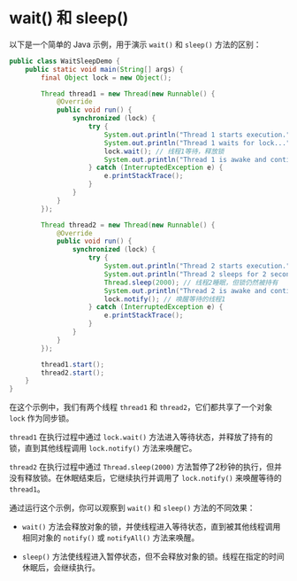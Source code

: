 # wait() 和 sleep()

以下是一个简单的 Java 示例，用于演示 `wait()` 和 `sleep()` 方法的区别：

```java
public class WaitSleepDemo {
    public static void main(String[] args) {
        final Object lock = new Object();

        Thread thread1 = new Thread(new Runnable() {
            @Override
            public void run() {
                synchronized (lock) {
                    try {
                        System.out.println("Thread 1 starts execution.");
                        System.out.println("Thread 1 waits for lock...");
                        lock.wait(); // 线程1等待，释放锁
                        System.out.println("Thread 1 is awake and continues execution.");
                    } catch (InterruptedException e) {
                        e.printStackTrace();
                    }
                }
            }
        });

        Thread thread2 = new Thread(new Runnable() {
            @Override
            public void run() {
                synchronized (lock) {
                    try {
                        System.out.println("Thread 2 starts execution.");
                        System.out.println("Thread 2 sleeps for 2 seconds...");
                        Thread.sleep(2000); // 线程2睡眠，但锁仍然被持有
                        System.out.println("Thread 2 is awake and continues execution.");
                        lock.notify(); // 唤醒等待的线程1
                    } catch (InterruptedException e) {
                        e.printStackTrace();
                    }
                }
            }
        });

        thread1.start();
        thread2.start();
    }
}
```

在这个示例中，我们有两个线程 `thread1` 和 `thread2`，它们都共享了一个对象 `lock` 作为同步锁。

`thread1` 在执行过程中通过 `lock.wait()` 方法进入等待状态，并释放了持有的锁，直到其他线程调用 `lock.notify()` 方法来唤醒它。

`thread2` 在执行过程中通过 `Thread.sleep(2000)` 方法暂停了2秒钟的执行，但并没有释放锁。在休眠结束后，它继续执行并调用了 `lock.notify()` 来唤醒等待的 `thread1`。

通过运行这个示例，你可以观察到 `wait()` 和 `sleep()` 方法的不同效果：

- `wait()` 方法会释放对象的锁，并使线程进入等待状态，直到被其他线程调用相同对象的 `notify()` 或 `notifyAll()` 方法来唤醒。

- `sleep()` 方法使线程进入暂停状态，但不会释放对象的锁。线程在指定的时间休眠后，会继续执行。
